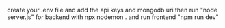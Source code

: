 create your .env file and add the api keys and mongodb uri then run "node server.js" for backend with npx nodemon . and run frontend "npm run dev"